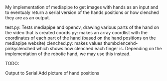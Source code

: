 My implementation of mediapipe to get images with hands as an input and to eventualy return a serial version of the hands positions or how clenched they are as an output.

test.py: Tests mediapipe and opencv, drawing various parts of the hand on the video that is created
coords.py: makes an array coordlist with the coordinates of each part of the hand (based on the hand positions on the mediapipe website)
clenched.py: makes values thumbclencehd-pinkyclenched which shows how clenched each finger is. Depending on the implementation of the robotic hand, we may use this instead.

TODO:

Output to Serial
Add picture of hand positions